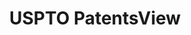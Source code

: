 ---
layout: default
bigquery: https://console.cloud.google.com/bigquery?p=patents-public-data&d=patentsview&page=dataset
citation: Attribution should be given to PatentsView for use, distribution, or derivative
  works.
code: https://github.com/CSSIP-AIR/PatentsView-Code-Snippets/
contributors: USPTO
cost: None
description: 'PatentsView includes US patent data including raw data (summaries, applications,
  pregrant applications), disambugations of inventors and assignees, and inventor
  gender estimates.  Also foreign priority data, # of figures and sheets, and government
  interest statements.'
documentation: https://patentsview.org/query/builder-faqs
last_edit: 04/11/2022, 04:30:43
location: https://patentsview.org/
maintained_by: USPTO
record_creation_timestamp: 12/2/2020 17:20:46
schema_fields:
- f102_date
- num_claims
- classification_data_source
- publication_number
- rawassignee_id
- disamb_inventor_id_20191231
- state_fips
- name
- ipc_class
- disamb_assignee_id_20190820
- main_group
- location_id
- variety
- disamb_inventor_id_20200929
- filename
- inventor_id
- disamb_inventor_id_20191008
- dependent
- gi_statement
- subcategory_id
- latin_name
- name_first
- name_last
- number
- term_extension
- rule_47
- subsection_id
- text
- disclaimer_date
- series_code
- exemplary
- mainclass_id
- level_two
- subgroup_id
- organization
- length
- country_transformed
- disamb_inventor_id_20171226
- id
- role
- disamb_inventor_id_20170307
- section_id
- uuid
- rel_id
- _102_date
- city
- f371_date
- state
- lapse_of_patent
- level_three
- group_id
- disamb_inventor_id_20170808
- male_flag
- subclass
- category
- patent_id
- num
- disamb_inventor_id_20200331
- status
- disamb_assignee_id_20191231
- reldocno
- lname
- field_title
- disamb_assignee_id_20200630
- attribution_status
- deceased
- fname
- disamb_assignee_id_20200929
- date
- classification_status
- disamb_inventor_id_20181127
- country
- disamb_inventor_id_20190312
- type
- symbol_position
- action_date
- subclass_id
- term_grant
- withdrawn
- lawyer_id
- ipc_version_indicator
- longitude
- organization_id
- application_id
- designation
- sector_title
- assignee_id
- category_id
- doctype
- classification_value
- applicant_type
- num_figures
- _371_date
- relkind
- subgroup
- classification_level
- disamb_inventor_id_20201229
- disamb_inventor_id_20200630
- title
- rawlocation_id
- latlong
- disamb_assignee_id_20181127
- abstract
- group
- sequence
- field_id
- disamb_assignee_id_20191008
- num_sheets
- male
- disamb_inventor_id_20190820
- disamb_assignee_id_20200331
- kind
- latitude
- doc_type
- county_fips
- county
- disamb_assignee_id_20190312
- disamb_inventor_id_20171003
- disamb_inventor_id_20180528
- contract_award_number
- term_disclaimer
- citation_id
- rawinventor_id
- section
- level_one
shortname: patentsview
tags:
- disambiguation
- United States
- gender
terms_of_use: Creative Commons Attribution 4.0 International License.
timeframe: 1963-1999
title: USPTO PatentsView
uuid: cf1780b1-e265-4e49-8d1d-83b9cfe0fd9a
---